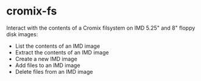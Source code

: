 # cromix-fs
Interact with the contents of a Cromix filsystem on IMD 5.25" and 8" floppy disk images:
- List the contents of an IMD image
- Extract the contents of an IMD image
- Create a new IMD image
- Add files to an IMD image
- Delete files from an IMD image

